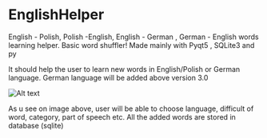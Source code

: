 # EnglishHelper
English - Polish, Polish -English, English - German , German - English words learning helper.
Basic word shuffler!
Made mainly with  Pyqt5 , SQLite3 and py

It should help the user to learn new words in English/Polish or German language. 
German language will be added above version 3.0 

![Alt text](https://cloud.githubusercontent.com/assets/17616276/25742995/676f519e-3192-11e7-997d-88450ec1c81b.png )

As u see on image above, user will be able to choose language, difficult of word, category, part of speech etc.
All the added words are stored in database (sqlite)
